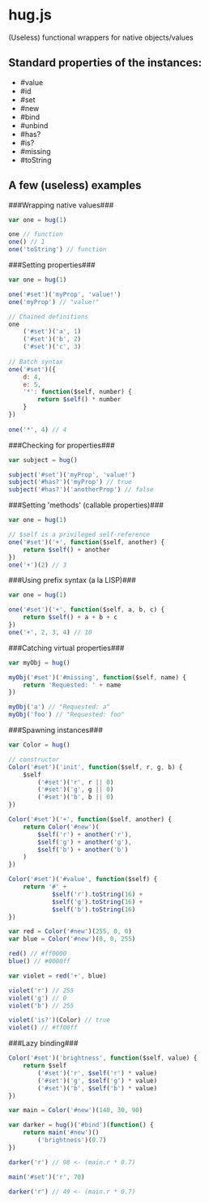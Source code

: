 hug.js
======

(Useless) functional wrappers for native objects/values

Standard properties of the instances:
-------------------------------------

- #value
- #id
- #set
- #new
- #bind
- #unbind
- #has?
- #is?
- #missing
- #toString

A few (useless) examples
--------------

###Wrapping native values###

```javascript
var one = hug(1)

one // function
one() // 1
one('toString') // function
```

###Setting properties###

```javascript
var one = hug(1)

one('#set')('myProp', 'value!')
one('myProp') // "value!"

// Chained definitions
one
	('#set')('a', 1)
	('#set')('b', 2)
	('#set')('c', 3)
	
// Batch syntax
one('#set')({
	d: 4,
	e: 5,
	'*': function($self, number) {
		return $self() * number
	}
})
	
one('*', 4) // 4
```

###Checking for properties###

```javascript
var subject = hug()

subject('#set')('myProp', 'value!')
subject('#has?')('myProp') // true
subject('#has?')('anotherProp') // false
```

###Setting 'methods' (callable properties)###

```javascript	
var one = hug(1)

// $self is a privileged self-reference
one('#set')('+', function($self, another) {
	return $self() + another
})
one('+')(2) // 3
```

###Using prefix syntax (a la LISP)###

```javascript	
var one = hug(1)

one('#set')('+', function($self, a, b, c) {
	return $self() + a + b + c
})
one('+', 2, 3, 4) // 10
```

###Catching virtual properties###

```javascript	
var myObj = hug()

myObj('#set')('#missing', function($self, name) {
	return 'Requested: ' + name
})

myObj('a') // "Requested: a"
myObj('foo') // "Requested: foo"
```

###Spawning instances###

```javascript	
var Color = hug()

// constructor
Color('#set')('init', function($self, r, g, b) {
	$self
		('#set')('r', r || 0)
		('#set')('g', g || 0)
		('#set')('b', b || 0)
})

Color('#set')('+', function($self, another) {
	return Color('#new')(
		$self('r') + another('r'),
		$self('g') + another('g'),
		$self('b') + another('b')
	)
})

Color('#set')('#value', function($self) {
	return '#' +
			$self('r').toString(16) + 
			$self('g').toString(16) + 
			$self('b').toString(16)
})

var red = Color('#new')(255, 0, 0)
var blue = Color('#new')(0, 0, 255)

red() // #ff0000
blue() // #0000ff

var violet = red('+', blue)

violet('r') // 255
violet('g') // 0
violet('b') // 255

violet('is?')(Color) // true
violet() // #ff00ff
```


###Lazy binding###

```javascript
Color('#set')('brightness', function($self, value) {
	return $self
		('#set')('r', $self('r') * value)
		('#set')('g', $self('g') * value)
		('#set')('b', $self('b') * value)
})

var main = Color('#new')(140, 30, 90)

var darker = hug()('#bind')(function() {
	return main('#new')()
		('brightness')(0.7)
})

darker('r') // 98 <- (main.r * 0.7)

main('#set')('r', 70)

darker('r') // 49 <- (main.r * 0.7)
```